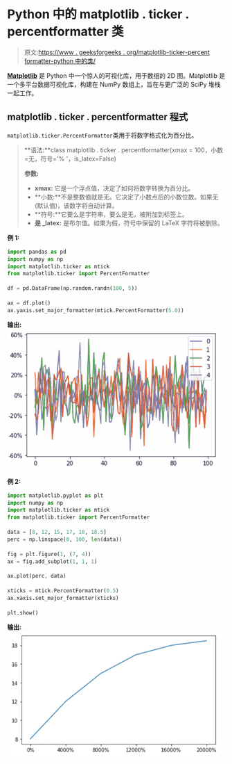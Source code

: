 # Python 中的 matplotlib . ticker . percentformatter 类

> 原文:[https://www . geeksforgeeks . org/matplotlib-ticker-percent formatter-python 中的类/](https://www.geeksforgeeks.org/matplotlib-ticker-percentformatter-class-in-python/)

**[Matplotlib](https://www.geeksforgeeks.org/python-matplotlib-an-overview/)** 是 Python 中一个惊人的可视化库，用于数组的 2D 图。Matplotlib 是一个多平台数据可视化库，构建在 NumPy 数组上，旨在与更广泛的 SciPy 堆栈一起工作。

## matplotlib . ticker . percentformatter 程式

`matplotlib.ticker.PercentFormatter`类用于将数字格式化为百分比。

> **语法:**class matplotlib . ticker . percentformatter(xmax = 100，小数=无，符号='% '，is_latex=False)
> 
> **参数:**
> 
> *   **xmax:** 它是一个浮点值，决定了如何将数字转换为百分比。
> *   **小数:**不是整数值就是无。它决定了小数点后的小数位数。如果无(默认值)，该数字将自动计算。
> *   **符号:**它要么是字符串，要么是无，被附加到标签上。
> *   **是 _latex:** 是布尔值。如果为假，符号中保留的 LaTeX 字符将被删除。

**例 1:**

```py
import pandas as pd
import numpy as np
import matplotlib.ticker as mtick
from matplotlib.ticker import PercentFormatter

df = pd.DataFrame(np.random.randn(100, 5))

ax = df.plot()
ax.yaxis.set_major_formatter(mtick.PercentFormatter(5.0)) 
```

**输出:**
![](img/dded245938885f68069f219952adfcad.png)

**例 2:**

```py
import matplotlib.pyplot as plt
import numpy as np
import matplotlib.ticker as mtick
from matplotlib.ticker import PercentFormatter

data = [8, 12, 15, 17, 18, 18.5]
perc = np.linspace(0, 100, len(data))

fig = plt.figure(1, (7, 4))
ax = fig.add_subplot(1, 1, 1)

ax.plot(perc, data)

xticks = mtick.PercentFormatter(0.5)
ax.xaxis.set_major_formatter(xticks)

plt.show()
```

**输出:**
![](img/c323cda4f15755a36d1d5fa7634f6594.png)